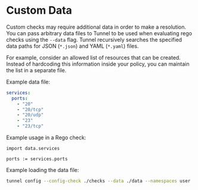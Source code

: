# Custom Data

Custom checks may require additional data in order to make a resolution. You can pass arbitrary data files to Tunnel to be used when evaluating rego checks using the `--data` flag. 
Tunnel recursively searches the specified data paths for JSON (`*.json`) and YAML (`*.yaml`) files.

For example, consider an allowed list of resources that can be created. 
Instead of hardcoding this information inside your policy, you can maintain the list in a separate file.

Example data file:

```yaml
services:
  ports:
    - "20"
    - "20/tcp"
    - "20/udp"
    - "23"
    - "23/tcp"
```

Example usage in a Rego check:

```rego
import data.services

ports := services.ports
```

Example loading the data file:

```bash
tunnel config --config-check ./checks --data ./data --namespaces user ./configs
```
